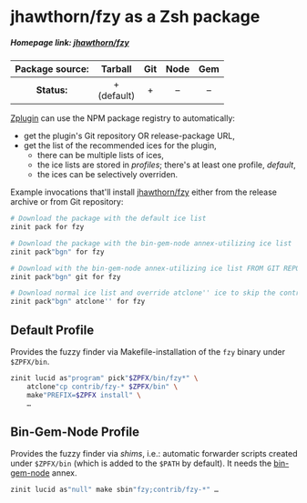 # jhawthorn/fzy as a Zsh package

##### Homepage link: [jhawthorn/fzy](https://github.com/jhawthorn/fzy)

| **Package source:** | Tarball | Git | Node | Gem |
|:-------------------:|:-------:|:---:|:----:|:---:|
| **Status:**         |    + <br> (default) | + | – |  –  |

[Zplugin](https://github.com/zdharma-continuum/zinit) can use the NPM package registry to automatically:

- get the plugin's Git repository OR release-package URL,
- get the list of the recommended ices for the plugin,
    - there can be multiple lists of ices,
    - the ice lists are stored in *profiles*; there's at least one profile, *default*,
    - the ices can be selectively overriden.

Example invocations that'll install
[jhawthorn/fzy](https://github.com/jhawthorn/fzy) either from the release
archive or from Git repository:

```zsh
# Download the package with the default ice list
zinit pack for fzy

# Download the package with the bin-gem-node annex-utilizing ice list
zinit pack"bgn" for fzy

# Download with the bin-gem-node annex-utilizing ice list FROM GIT REPOSITORY
zinit pack"bgn" git for fzy

# Download normal ice list and override atclone'' ice to skip the contrib scripts
zinit pack"bgn" atclone'' for fzy
```

## Default Profile

Provides the fuzzy finder via Makefile-installation of the `fzy` binary under
`$ZPFX/bin`.

```zsh
zinit lucid as"program" pick"$ZPFX/bin/fzy*" \
    atclone"cp contrib/fzy-* $ZPFX/bin" \
    make"PREFIX=$ZPFX install" \
    …
```

## Bin-Gem-Node Profile

Provides the fuzzy finder via *shims*, i.e.: automatic forwarder scripts created
under `$ZPFX/bin` (which is added to the `$PATH` by default). It needs the
[bin-gem-node](https://github.com/zdharma-continuum/z-a-bin-gem-node) annex.

```zsh
zinit lucid as"null" make sbin"fzy;contrib/fzy-*" …
```

<!-- vim:set ft=markdown tw=80 fo+=an1 autoindent: -->
